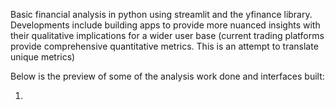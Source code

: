Basic financial analysis in python using streamlit and the yfinance library. 
Developments include building apps to provide more nuanced insights with their qualitative implications for a wider user base (current trading platforms provide comprehensive quantitative metrics. 
This is an attempt to translate unique metrics)

Below is the preview of some of the analysis work done and interfaces built: 

1. 
